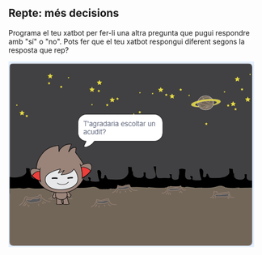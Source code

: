 ## Repte: més decisions

Programa el teu xatbot per fer-li una altra pregunta que pugui respondre amb "sí" o "no". Pots fer que el teu xatbot respongui diferent segons la resposta que rep?

![captura de pantalla](images/chatbot-joke.png)
